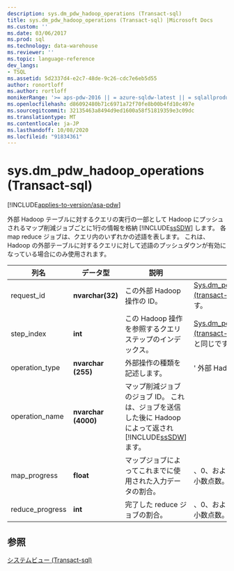 ```yaml
---
description: sys.dm_pdw_hadoop_operations (Transact-sql)
title: sys.dm_pdw_hadoop_operations (Transact-sql) |Microsoft Docs
ms.custom: ''
ms.date: 03/06/2017
ms.prod: sql
ms.technology: data-warehouse
ms.reviewer: ''
ms.topic: language-reference
dev_langs:
- TSQL
ms.assetid: 5d2337d4-e2c7-48de-9c26-cdc7e6eb5d55
author: ronortloff
ms.author: rortloff
monikerRange: '>= aps-pdw-2016 || = azure-sqldw-latest || = sqlallproducts-allversions'
ms.openlocfilehash: d86092480b71c6971a72f70fe8b00b4fd10c497e
ms.sourcegitcommit: 32135463a8494d9ed1600a58f51819359e3c09dc
ms.translationtype: MT
ms.contentlocale: ja-JP
ms.lasthandoff: 10/08/2020
ms.locfileid: "91834361"
---
```

# <a name="sysdm_pdw_hadoop_operations-transact-sql"></a>sys.dm_pdw_hadoop_operations (Transact-sql)
[!INCLUDE[applies-to-version/asa-pdw](../../includes/applies-to-version/asa-pdw.md)]

  外部 Hadoop テーブルに対するクエリの実行の一部として Hadoop にプッシュされるマップ削減ジョブごとに1行の情報を格納 [!INCLUDE[ssSDW](../../includes/sssdw-md.md)] します。 各 map reduce ジョブは、クエリ内のいずれかの述語を表します。 これは、Hadoop の外部テーブルに対するクエリに対して述語のプッシュダウンが有効になっている場合にのみ使用されます。  
  
|列名|データ型|説明|Range|  
|-----------------|---------------|-----------------|-----------|  
|request_id|**nvarchar(32)**|この外部 Hadoop 操作の ID。|[Sys.dm_pdw_exec_requests &#40;transact-sql&#41;](../../relational-databases/system-dynamic-management-views/sys-dm-pdw-exec-requests-transact-sql.md)の ID と同じです。|  
|step_index|**int**|この Hadoop 操作を参照するクエリステップのインデックス。|[Sys.dm_pdw_request_steps &#40;transact-sql&#41;](../../relational-databases/system-dynamic-management-views/sys-dm-pdw-request-steps-transact-sql.md)の step_index と同じです。|  
|operation_type|**nvarchar (255)**|外部操作の種類を記述します。|' 外部 Hadoop 操作 '|  
|operation_name|**nvarchar (4000)**|マップ削減ジョブのジョブ ID。 これは、ジョブを送信した後に Hadoop によって返され [!INCLUDE[ssSDW](../../includes/sssdw-md.md)] ます。||  
|map_progress|**float**|マップジョブによってこれまでに使用された入力データの割合。|、0、および100の間の浮動小数点数。|  
|reduce_progress|**int**|完了した reduce ジョブの割合。|、0、および100の間の浮動小数点数。|  
  
## <a name="see-also"></a>参照  
 [システムビュー &#40;Transact-sql&#41;](../../t-sql/language-reference.md)  
  
